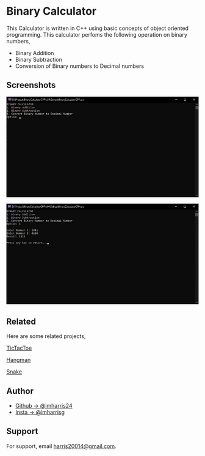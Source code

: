 # Binary Calculator

This Calculator is written in C++ using basic concepts of object oriented programming. This calculator perfoms the following operation on binary numbers,
- Binary Addition
- Binary Subtraction
- Conversion of Binary numbers to Decimal numbers

## Screenshots

![App Screenshot](https://raw.githubusercontent.com/imharris24/BinaryCalculator-CPP/main/screenshot/screenshot0.png?token=GHSAT0AAAAAABZQSA2C5SXNETHS7VAJ2O2CY3J5O6A)

![App Screenshot](https://raw.githubusercontent.com/imharris24/BinaryCalculator-CPP/main/screenshot/screenshot1.png?token=GHSAT0AAAAAABZQSA2DTAZJ6GSS4HT3MI6CY3J5PAA)


## Related

Here are some related projects,

[TicTacToe](https://github.com/imharris24/TicTacToe-CPP)

[Hangman](https://github.com/imharris24/Hangman-CPP)

[Snake](https://github.com/imharris24/Snake-CPP)


## Author

- [Github -> @imharris24](https://www.github.com/imharris24)
- [Insta  -> @imharrisg](https://www.instagram.com/im_harrisg/)

  
## Support

For support, email harris20014@gmail.com.
